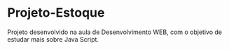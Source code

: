 # Projeto-Estoque
Projeto desenvolvido na aula de Desenvolvimento WEB, com o objetivo de estudar mais sobre Java Script.
